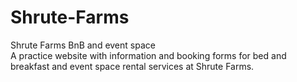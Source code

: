 # Shrute-Farms
Shrute Farms BnB and event space
<br>
A practice website with information and booking forms for bed and breakfast and event space rental services at Shrute Farms.
